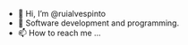 - 👋 Hi, I’m @ruialvespinto
- 👀 Software development and programming.
- 📫 How to reach me ...

<!---
ruialvespinto/ruialvespinto is a ✨ special ✨ repository because its `README.md` (this file) appears on your GitHub profile.
You can click the Preview link to take a look at your changes.
--->
